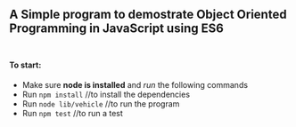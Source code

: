 ## A Simple program to demostrate Object Oriented Programming in JavaScript using ES6 <br><br>

#### To start:<br>
- Make sure **node is installed** and *run* the following commands<br>
- Run `npm install` //to install the dependencies<br>
- Run `node lib/vehicle` //to run the program<br>
- Run `npm test` //to run a test<br>